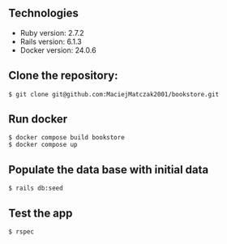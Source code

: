## Technologies
* Ruby version: 2.7.2
* Rails version: 6.1.3
* Docker version: 24.0.6

## Clone the repository:
```
$ git clone git@github.com:MaciejMatczak2001/bookstore.git
```
## Run docker
```
$ docker compose build bookstore
$ docker compose up
```

## Populate the data base with initial data
```
$ rails db:seed
```

## Test the app
```
$ rspec
```
